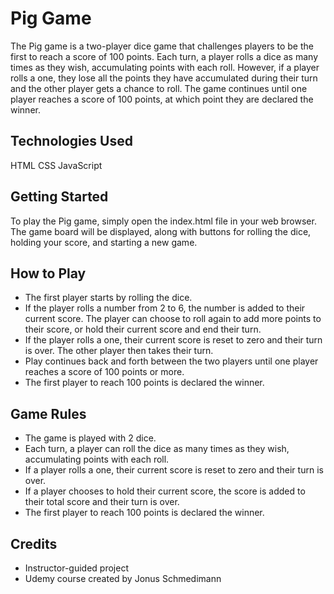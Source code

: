 # Pig Game
The Pig game is a two-player dice game that challenges players to be the first to reach a score of 100 points. Each turn, a player rolls a dice as many times as they wish, accumulating points with each roll. However, if a player rolls a one, they lose all the points they have accumulated during their turn and the other player gets a chance to roll. The game continues until one player reaches a score of 100 points, at which point they are declared the winner.

## Technologies Used
HTML
CSS
JavaScript

## Getting Started
To play the Pig game, simply open the index.html file in your web browser. The game board will be displayed, along with buttons for rolling the dice, holding your score, and starting a new game.

## How to Play
- The first player starts by rolling the dice.
- If the player rolls a number from 2 to 6, the number is added to their current score. The player can choose to roll again to add more points to their score, or hold their current score and end their turn.
- If the player rolls a one, their current score is reset to zero and their turn is over. The other player then takes their turn.
- Play continues back and forth between the two players until one player reaches a score of 100 points or more.
- The first player to reach 100 points is declared the winner.

## Game Rules
- The game is played with 2 dice.
- Each turn, a player can roll the dice as many times as they wish, accumulating points with each roll.
- If a player rolls a one, their current score is reset to zero and their turn is over.
- If a player chooses to hold their current score, the score is added to their total score and their turn is over.
- The first player to reach 100 points is declared the winner.

## Credits
- Instructor-guided project
- Udemy course created by Jonus Schmedimann
